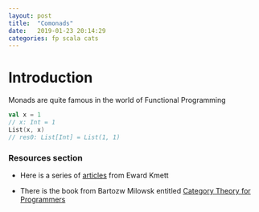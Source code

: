 ```yaml
---
layout: post
title:  "Comonads"
date:   2019-01-23 20:14:29
categories: fp scala cats
---
```


# Introduction

Monads are quite famous in the world of Functional Programming

```scala
val x = 1
// x: Int = 1
List(x, x)
// res0: List[Int] = List(1, 1)
```

### Resources section

* Here is a series of [articles][kmett-comonads] from Eward Kmett

* There is the book from Bartozw Milowsk entitled [Category Theory for Programmers][category-theory]

[kmett-comonads]: https://www.schoolofhaskell.com/user/edwardk/cellular-automata
[category-theory]: http://www.blurb.com/b/9008339-category-theory-for-programmers

